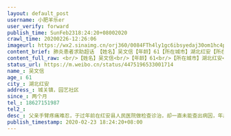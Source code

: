 ```yaml
---
layout: default_post
username: 小肥羊乐er
user_verify: forward
publish_time: SunFeb2318:24:20+08002020
crawl_time: 20200226-12:26:06
imageurl: https://wx2.sinaimg.cn/orj360/0084FTh4ly1gc6ibsyedaj30om1hc4pi.jpg,https://wx4.sinaimg.cn/orj360/0084FTh4ly1gc6ibtgso6j30om1hc4qc.jpg,https://wx2.sinaimg.cn/orj360/0084FTh4ly1gc6ibuxpwcj33342bcnpe.jpg
content_brief: 肺炎患者求助超话 【姓名】吴文信【年龄】61【所在城市】湖北红安【所在小区、社区】城关镇，园艺社区【患病时间】两个月【联系方式】18627151987【其他紧急联系人】【病情描述】父亲手臂疼痛难忍，于过年前在红安县人民医院做检查诊治，却一直未能查出病因，年后因疼痛整夜无法入眠，饭也 ...全文
content_full_raw: <br/>【姓名】吴文信<br/>【年龄】61<br/>【所在城市】湖北红安<br/>【所在小区、社区】城关镇，园艺社区<br/>【患病时间】两个月<br/>【联系方式】18627151987<br/>【其他紧急联系人】<br/>【病情描述】父亲手臂疼痛难忍，于过年前在红安县人民医院做检查诊治，却一直未能查出病因，年后因疼痛整夜无法入眠，饭也吃不下，日渐消瘦，实在无法忍受，再次入院，拍ct后显示右侧肱骨头及颈部骨质吸收性破坏，考虑为骨肿瘤的可能性较大，县医院建议手术治疗，但当地不具备手术条件，但目前出省路线全部无法通行，目前咨询了武汉以及周边地市医院，武汉地区各医院要么不能接收，要么没床位，如果直接去武汉没能入院就无法返回当地，同时吃住问题也无法解决，酒店宾馆都无法住宿，病人身体太差如果露宿街头情况会更糟，其他省市咨询后都不接收湖北地区病人，病人在家目前只能靠强力止疼药，社区医生打氨基酸点滴维持生命，求求有资源的医院或者个人能提供帮助，万分感谢！
status_url: https://m.weibo.cn/status/4475196533001714
name_: 吴文信
age_: 61
city_: 湖北红安
address_: 城关镇，园艺社区
since_: 两个月
tel_: 18627151987
tel2_: 
desc_: 父亲手臂疼痛难忍，于过年前在红安县人民医院做检查诊治，却一直未能查出病因，年后因疼痛整夜无法入眠，饭也吃不下，日渐消瘦，实在无法忍受，再次入院，拍ct后显示右侧肱骨头及颈部骨质吸收性破坏，考虑为骨肿瘤的可能性较大，县医院建议手术治疗，但当地不具备手术条件，但目前出省路线全部无法通行，目前咨询了武汉以及周边地市医院，武汉地区各医院要么不能接收，要么没床位，如果直接去武汉没能入院就无法返回当地，同时吃住问题也无法解决，酒店宾馆都无法住宿，病人身体太差如果露宿街头情况会更糟，其他省市咨询后都不接收湖北地区病人，病人在家目前只能靠强力止疼药，社区医生打氨基酸点滴维持生命，求求有资源的医院或者个人能提供帮助，万分感谢！
publish_timestamp: 2020-02-23 18:24:20+08:00
---
```

